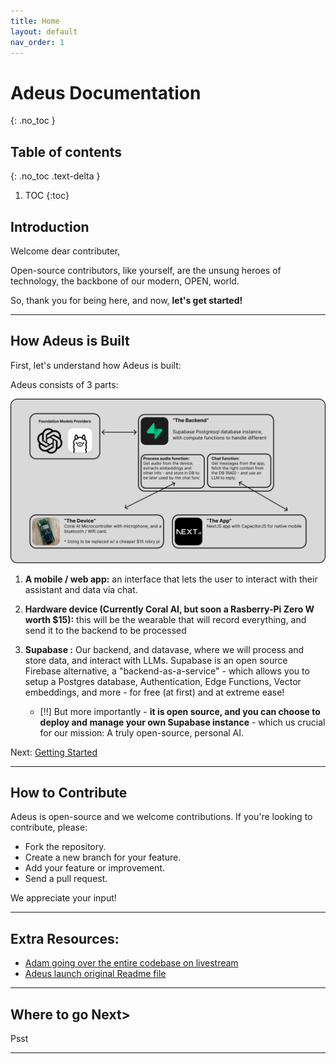 ```yaml
---
title: Home
layout: default
nav_order: 1
---
```


# Adeus Documentation
{: .no_toc }

## Table of contents
{: .no_toc .text-delta }

1. TOC
{:toc}

## Introduction

Welcome dear contributer,

Open-source contributors, like yourself, are the unsung heroes of technology, the backbone of our modern, OPEN, world.

So, thank you for being here, and now, **let's get started!**

---

## How Adeus is Built

First, let's understand how Adeus is built:

Adeus consists of 3 parts:

![ADeus diagram](./images/adeus_diagram.png)

1. **A mobile / web app:**
   an interface that lets the user to interact with their assistant and data via chat.

2. **Hardware device (Currently Coral AI, but soon a Rasberry-Pi Zero W worth $15):** this will be the wearable that will record everything, and send it to the backend to be processed
3. **Supabase :** Our backend, and datavase, where we will process and store data, and interact with LLMs.
   Supabase is an open source Firebase alternative, a "backend-as-a-service" - which allows you to setup a Postgres database, Authentication, Edge Functions, Vector embeddings, and more - for free (at first) and at extreme ease!
   - [!!] But more importantly - **it is open source, and you can choose to deploy and manage your own Supabase instance** - which us crucial for our mission: A truly open-source, personal AI.

Next: [Getting Started](https://docs.adeus.ai/getting_started.html)

---

## How to Contribute

Adeus is open-source and we welcome contributions. If you're looking to contribute, please:

- Fork the repository.
- Create a new branch for your feature.
- Add your feature or improvement.
- Send a pull request.

We appreciate your input!

---

## Extra Resources:

- [Adam going over the entire codebase on livestream](https://www.youtube.com/watch?v=NoKahoN7nYE)
- [Adeus launch original Readme file](https://docs.adeus.ai/archive/launch_readme.html)

---

## Where to go Next>

Psst

---
